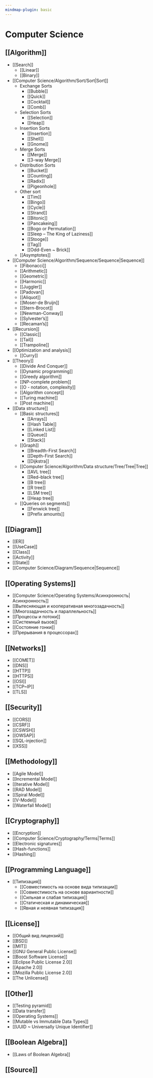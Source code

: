 ```yaml
---
mindmap-plugin: basic
---
```


# Computer Science

## [[Algorithm]]
- [[Search]]
    - [[Linear]]
    - [[Binary]]
- [[Computer Science/Algorithm/Sort/Sort|Sort]]
    - Exchange Sorts
        - [[Bubble]]
        - [[Quick]]
        - [[Cocktail]]
        - [[Comb]]
    - Selection Sorts
        - [[Selection]]
        - [[Heap]]
    - Insertion Sorts
        - [[Insertion]]
        - [[Shell]]
        - [[Gnome]]
    - Merge Sorts
        - [[Merge]]
        - [[3-way Merge]]
    - Distribution Sorts
        - [[Bucket]]
        - [[Counting]]
        - [[Radix]]
        - [[Pigeonhole]]
    - Other sort
        - [[Tim]]
        - [[Bingo]]
        - [[Cycle]]
        - [[Strand]]
        - [[Bitonic]]
        - [[Pancakeing]]
        - [[Bogo or Permutation]]
        - [[Sleep – The King of Laziness]]
        - [[Stooge]]
        - [[Tag]]
        - [[Odd-Even ~ Brick]]
    - [[Asymptotes]]
- [[Computer Science/Algorithm/Sequence/Sequence|Sequence]]
    - [[Fibonacci]]
    - [[Arithmetic]]
    - [[Geometric]]
    - [[Harmonic]]
    - [[Juggler]]
    - [[Padovan]]
    - [[Aliquot]]
    - [[Moser-de Bruijn]]
    - [[Stern-Brocot]]
    - [[Newman-Conway]]
    - [[Sylvester’s]]
    - [[Recaman’s]]
- [[Recursion]]
    - [[Classic]]
    - [[Tail]]
    - [[Trampoline]]
- [[Optimization and analysis]]
    - [[Curry]]
- [[Theory]]
    - [[Divide And Conquer]]
    - [[Dynamic programming]]
    - [[Greedy algorithm]]
    - [[NP-complete problem]]
    - [[O - notation, complexity]]
    - [[Algorithm concept]]
    - [[Turing machine]]
    - [[Post machine]]
- [[Data structure]]
    - [[Basic structures]]
        - [[Arrays]]
        - [[Hash Table]]
        - [[Linked List]]
        - [[Queue]]
        - [[Stack]]
    - [[Graph]]
        - [[Breadth-First Search]]
        - [[Depth-First Search]]
        - [[Dijkstra]]
    - [[Computer Science/Algorithm/Data structure/Tree/Tree|Tree]]
        - [[AVL tree]]
        - [[Red–black tree]]
        - [[B tree]]
        - [[R tree]]
        - [[LSM tree]]
        - [[Heap tree]]
    - [[Queries on segments]]
        - [[Fenwick tree]]
        - [[Prefix amounts]]

## [[Diagram]]
- [[ER]]
- [[UseCase]]
- [[Class]]
- [[Activity]]
- [[State]]
- [[Computer Science/Diagram/Sequence|Sequence]]

## [[Operating Systems]]
- [[Computer Science/Operating Systems/Асинхронность|Асинхронность]]
- [[Вытесняющая и кооперативная многозадачность]]
- [[Многозадачность и параллельность]]
- [[Процессы и потоки]]
- [[Системный вызов]]
- [[Состояние гонки]]
- [[Прерывания в процессорах]]

## [[Networks]]
- [[COMET]]
- [[DNS]]
- [[HTTP]]
- [[HTTPS]]
- [[OSI]]
- [[TCP~IP]]
- [[TLS]]

## [[Security]]
- [[CORS]]
- [[CSRF]]
- [[CSWSH]]
- [[OWSAP]]
- [[SQL-injection]]
- [[XSS]]

## [[Methodology]]
- [[Agile Model]]
- [[Incremental Model]]
- [[Iterative Model]]
- [[RAD Model]]
- [[Spiral Model]]
- [[V-Model]]
- [[Waterfall Model]]

## [[Cryptography]]
- [[Encryption]]
- [[Computer Science/Cryptography/Terms|Terms]]
- [[Electronic signatures]]
- [[Hash-functions]]
- [[Hashing]]

## [[Programming Language]]
- [[Типизация]]
    - [[Совместимость на основе вида типизации]]
    - [[Совместимость на основе вариантности]]
    - [[Сильная и слабая типизация]]
    - [[Статическая и динамическая]]
    - [[Явная и неявная типизация]]

## [[License]]
- [[Общий вид лицензий]]
- [[BSD]]
- [[MIT]]
- [[GNU General Public License]]
- [[Boost Software License]]
- [[Eclipse Public License 2.0]]
- [[Apache 2.0]]
- [[Mozilla Public License 2.0]]
- [[The Unlicense]]

## [[Other]]
- [[Testing pyramid]]
- [[Data transfer]]
- [[Operating Systems]]
- [[Mutable vs Immutable Data Types]]
- [[UUID ~ Universally Unique Identifier]]

## [[Boolean Algebra]]
- [[Laws of Boolean Algebra]]

## [[Source]]
